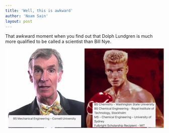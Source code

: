 ```yaml
---
title: 'Well, this is awkward'
author: 'Noam Sain'
layout: post
---
```


That awkward moment when you find out that Dolph Lundgren is much more qualified to be called a scientist than Bill Nye.

![](/assets/2017/2017-04-man-vs-nye-1.jpg)